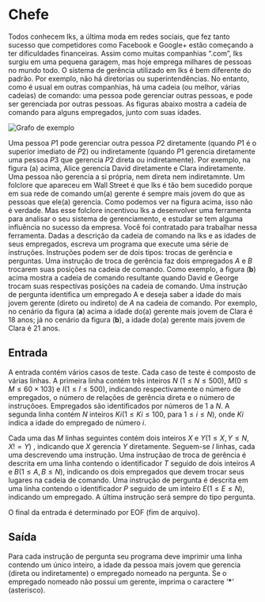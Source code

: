 # Chefe

Todos conhecem Iks, a última moda em redes sociais, que fez tanto sucesso que competidores como Facebook e Google+ estão começando a ter dificuldades financeiras. Assim como muitas companhias “.com”, Iks surgiu em uma pequena garagem, mas hoje emprega milhares de pessoas no mundo todo. O sistema de gerência utilizado em Iks é bem diferente do padrão. Por exemplo, não há diretorias ou superintendências. No entanto, como é usual em outras companhias, há uma cadeia (ou melhor, várias cadeias) de comando: uma pessoa pode gerenciar outras pessoas, e pode ser gerenciada por outras pessoas. As figuras abaixo mostra a cadeia de comando para alguns empregados, junto com suas idades.

![Grafo de exemplo](https://resources.beecrowd.com.br/gallery/images/problems/UOJ_1469.png)

Uma pessoa $P1$ pode gerenciar outra pessoa $P2$ diretamente (quando $P1$ é o superior imediato de $P2$) ou indiretamente (quando $P1$ gerencia diretamente uma pessoa $P3$ que gerencia $P2$ direta ou indiretamente). Por exemplo, na figura (a) acima, Alice gerencia David diretamente e Clara indiretamente. Uma pessoa não gerencia a si própria, nem direta nem indiretamnte. Um folclore que apareceu em Wall Street é que Iks é tão bem sucedido porque em sua rede de comando um(a) gerente é sempre mais jovem do que as pessoas que ele(a) gerencia. Como podemos ver na figura acima, isso não é verdade. Mas esse folclore incentivou Iks a desenvolver uma ferramenta para analisar o seu sistema de gerenciamento, e estudar se tem alguma influência no sucesso da empresa. Você foi contratado para trabalhar nessa ferramenta. Dadas a descrição da cadeia de comando na Iks e as idades de seus empregados, escreva um programa que execute uma série de instruções. Instruções podem ser de dois tipos: trocas de gerência e perguntas. Uma instrução de troca de gerência faz dois empregados $A$ e $B$ trocarem suas posições na cadeia de comando. Como exemplo, a figura (**b**) acima mostra a cadeia de comando resultante quando David e George trocam suas respectivas posições na cadeia de comando. Uma instrução de pergunta identifica um empregado A e deseja saber a idade do mais jovem gerente (direto ou indireto) de $A$ na cadeia de comando. Por exemplo, no cenário da figura (**a**) acima a idade do(a) gerente mais jovem de Clara é 18 anos; já no cenário da figura (**b**), a idade do(a) gerente mais jovem de Clara é 21 anos.

## Entrada

A entrada contém vários casos de teste. Cada caso de teste é composto de várias linhas. A primeira linha contém três inteiros $N$ ($1 \leq N \leq 500$), $M$($0 \leq M \leq 60 \times 103$) e $I$($1 \leq I \leq 500$), indicando respectivamente o número de empregados, o número de relações de gerência direta e o número de instruçõoes. Empregados são identificados por números de $1$ a $N$. A segunda linha contém $N$ inteiros $Ki$($1 \leq Ki \leq 100$, para $1 \leq i \leq N$), onde $Ki$ indica a idade do empregado de número $i$.

Cada uma das $M$ linhas seguintes contém dois inteiros $X$ e $Y$($1 \leq X, Y \leq N, X != Y$) , indicando que $X$ gerencia $Y$ diretamente. Seguem-se $I$ linhas, cada uma descrevendo uma instrução. Uma instruçãao de troca de gerência é descrita em uma linha contendo o identificador $T$ seguido de dois inteiros $A$ e $B$($1 \leq A,B \leq N$), indicando os dois empregados que devem trocar seus lugares na cadeia de comando. Uma instrução de pergunta é descrita em uma linha contendo o identificador $P$ seguido de um inteiro $E$($1 \leq E \leq N$), indicando um empregado. A última instrução será sempre do tipo pergunta.

O final da entrada é determinado por EOF (fim de arquivo).

## Saída

Para cada instrução de pergunta seu programa deve imprimir uma linha contendo um único inteiro, a idade da pessoa mais jovem que gerencia (direta ou indiretamente) o empregado nomeado na pergunta. Se o empregado nomeado não possui um gerente, imprima o caractere ‘**\***’ (asterisco).